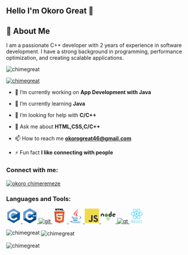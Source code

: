 ## Hello I'm Okoro Great 👋


## 🚀 About Me
I am a passionate C++ developer with 2 years of experience in software development. I have a strong background in  programming, performance optimization, and creating scalable applications.

<p align="left"> <img src="https://komarev.com/ghpvc/?username=chimegreat&label=Profile%20views&color=0e75b6&style=flat" alt="chimegreat" /> </p>

<p align="left"> <a href="https://github.com/ryo-ma/github-profile-trophy"><img src="https://github-profile-trophy.vercel.app/?username=chimegreat" alt="chimegreat" /></a> </p>

- 🔭 I’m currently working on **App Development with Java**

- 🌱 I’m currently learning **Java**

- 🤝 I’m looking for help with **C/C++**

- 💬 Ask me about **HTML,CSS,C/C++**

- 📫 How to reach me **okorogreat46@gmail.com**

- ⚡ Fun fact **I like connecting with people**

<h3 align="left">Connect with me:</h3>
<p align="left">
<a href="https://linkedin.com/in/okoro chimeremeze" target="blank"><img align="center" src="https://raw.githubusercontent.com/rahuldkjain/github-profile-readme-generator/master/src/images/icons/Social/linked-in-alt.svg" alt="okoro chimeremeze" height="30" width="40" /></a>
</p>

<h3 align="left">Languages and Tools:</h3>
<p align="left"> <a href="https://www.cprogramming.com/" target="_blank" rel="noreferrer"> <img src="https://raw.githubusercontent.com/devicons/devicon/master/icons/c/c-original.svg" alt="c" width="40" height="40"/> </a> <a href="https://www.w3schools.com/cpp/" target="_blank" rel="noreferrer"> <img src="https://raw.githubusercontent.com/devicons/devicon/master/icons/cplusplus/cplusplus-original.svg" alt="cplusplus" width="40" height="40"/> </a> <a href="https://git-scm.com/" target="_blank" rel="noreferrer"> <img src="https://www.vectorlogo.zone/logos/git-scm/git-scm-icon.svg" alt="git" width="40" height="40"/> </a> <a href="https://www.w3.org/html/" target="_blank" rel="noreferrer"> <img src="https://raw.githubusercontent.com/devicons/devicon/master/icons/html5/html5-original-wordmark.svg" alt="html5" width="40" height="40"/> </a> <a href="https://www.java.com" target="_blank" rel="noreferrer"> <img src="https://raw.githubusercontent.com/devicons/devicon/master/icons/java/java-original.svg" alt="java" width="40" height="40"/> </a> <a href="https://developer.mozilla.org/en-US/docs/Web/JavaScript" target="_blank" rel="noreferrer"> <img src="https://raw.githubusercontent.com/devicons/devicon/master/icons/javascript/javascript-original.svg" alt="javascript" width="40" height="40"/> </a> <a href="https://nodejs.org" target="_blank" rel="noreferrer"> <img src="https://raw.githubusercontent.com/devicons/devicon/master/icons/nodejs/nodejs-original-wordmark.svg" alt="nodejs" width="40" height="40"/> </a> <a href="https://www.qt.io/" target="_blank" rel="noreferrer"> <img src="https://upload.wikimedia.org/wikipedia/commons/0/0b/Qt_logo_2016.svg" alt="qt" width="40" height="40"/> </a> <a href="https://reactjs.org/" target="_blank" rel="noreferrer"> <img src="https://raw.githubusercontent.com/devicons/devicon/master/icons/react/react-original-wordmark.svg" alt="react" width="40" height="40"/> </a> </p>

<p><img align="left" src="https://github-readme-stats.vercel.app/api/top-langs?username=chimegreat&show_icons=true&locale=en&layout=compact" alt="chimegreat" /></p>

<p>&nbsp;<img align="center" src="https://github-readme-stats.vercel.app/api?username=chimegreat&show_icons=true&locale=en" alt="chimegreat" /></p>

<p><img align="center" src="https://github-readme-streak-stats.herokuapp.com/?user=chimegreat&" alt="chimegreat" /></p>
